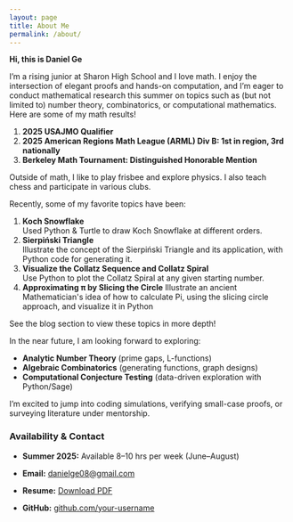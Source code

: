 ```yaml
---
layout: page
title: About Me
permalink: /about/
---
```


**Hi, this is Daniel Ge**

I’m a rising junior at Sharon High School and I love math.  I enjoy the intersection of elegant proofs and hands-on computation, and I’m eager to conduct mathematical research this summer on topics such as (but not limited to) number theory, combinatorics, or computational mathematics. Here are some of my math results!

1. **2025 USAJMO Qualifier**  
2. **2025 American Regions Math League (ARML) Div B: 1st in region, 3rd nationally**
3. **Berkeley Math Tournament: Distinguished Honorable Mention**

Outside of math, I like to play frisbee and explore physics. I also teach chess and participate in various clubs.

Recently, some of my favorite topics have been:

1. **Koch Snowflake**  
   Used Python & Turtle to draw Koch Snowflake at different orders.  
2. **Sierpiński Triangle**  
   Illustrate the concept of the Sierpiński Triangle and its application, with Python code for generating it.
3. **Visualize the Collatz Sequence and Collatz Spiral**  
   Use Python to plot the Collatz Spiral at any given starting number.
4. **Approximating π by Slicing the Circle**
   Illustrate an ancient Mathematician's idea of how to calculate Pi, using the slicing circle approach, and visualize it in Python

See the blog section to view these topics in more depth!

In the near future, I am looking forward to exploring: 
- **Analytic Number Theory** (prime gaps, L-functions)  
- **Algebraic Combinatorics** (generating functions, graph designs)  
- **Computational Conjecture Testing** (data-driven exploration with Python/Sage)  

I’m excited to jump into coding simulations, verifying small-case proofs, or surveying literature under mentorship.

### Availability & Contact

- **Summer 2025:** Available 8–10 hrs per week (June–August) 

- **Email:** [danielge08@gmail.com](mailto:danielge08@gmail.com)  
- **Resume:** [Download PDF](/DanielGe_Math_Resume.pdf)  
- **GitHub:** [github.com/your-username](https://github.com/your-username)  

